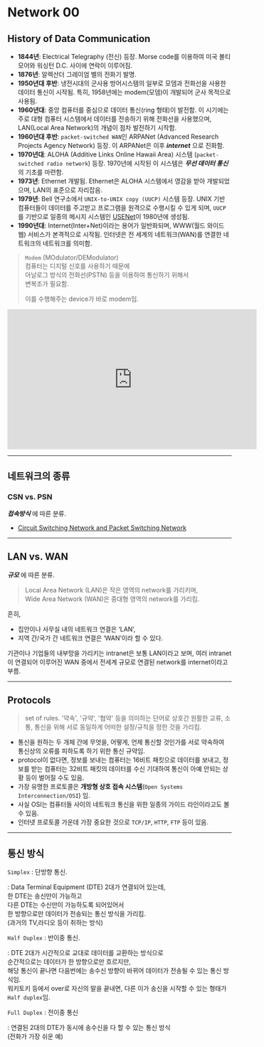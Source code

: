 # Network 00

## History of Data Communication

- **1844년**: Electrical Telegraphy (전신) 등장. Morse code를 이용하여 미국 볼티모어와 워싱턴 D.C. 사이에 연락이 이루어짐.
- **1876년**: 알렉산더 그레이엄 벨의 전화기 발명.
- **1950년대 후반**: 냉전시대의 군사용 방어시스템의 일부로 모뎀과 전화선을 사용한 데이터 통신이 시작됨. 특히, 1958년에는 modem(모뎀)이 개발되어 군사 목적으로 사용됨.
- **1960년대**: 중앙 컴퓨터를 중심으로 데이터 통신(ring 형태)이 발전함. 이 시기에는 주로 대형 컴퓨터 시스템에서 데이터를 전송하기 위해 전화선을 사용했으며, LAN(Local Area Network)의 개념이 점차 발전하기 시작함.
- **1960년대 후반**: `packet-switched WAN`인 ARPANet (Advanced Research Projects Agency Network) 등장. 이 ARPANet은 이후 ***internet*** 으로 진화함.
- **1970년대**: ALOHA (Additive Links Online Hawaii Area) 시스템 (`packet-switched radio network`) 등장. 1970년에 시작된 이 시스템은 ***무선 데이터 통신*** 의 기초를 마련함.
- **1973년**: Ethernet 개발됨. Ethernet은 ALOHA 시스템에서 영감을 받아 개발되었으며, LAN의 표준으로 자리잡음.
- **1979년**: Bell 연구소에서 `UNIX-to-UNIX copy (UUCP)` 시스템 등장. UNIX 기반 컴퓨터들이 데이터를 주고받고 프로그램을 원격으로 수행시킬 수 있게 되며, `UUCP`를 기반으로 일종의 메시지 시스템인 [USENet](http://commres.net/wiki/usenet)이 1980년에 생성됨.
- **1990년대**: Internet(Inter+Net)이라는 용어가 일반화되며, WWW(월드 와이드 웹) 서비스가 본격적으로 시작됨. 인터넷은 전 세계의 네트워크(WAN)를 연결한 네트워크의 네트워크를 의미함.

> `Modem` (MOdulator/DEModulator)  
> 컴퓨터는 디지털 신호를 사용하기 때문에  
> 아날로그 방식의 전화선(PSTN) 등을 이용하여 통신하기 위해서  
> 변복조가 필요함.  
> 
> 이를 수행해주는 device가 바로 modem임.

<iframe width="560" height="315" src="https://www.youtube.com/embed/mi3RZh5Q8Xc?start=54" title="YouTube video player" frameborder="0" allow="accelerometer; autoplay; clipboard-write; encrypted-media; gyroscope; picture-in-picture; web-share" allowfullscreen></iframe>

---

## 네트워크의 종류 


### CSN vs. PSN

***접속방식*** 에 따른 분류.

* [Circuit Switching Network and Packet Switching Network](https://dsaint31.tistory.com/entry/CE-Circuit-Switching-and-Packet-Switching)

---

## LAN vs. WAN

***규모*** 에 따른 분류.

> Local Area Network (LAN)은 작은 영역의 network를 가리키며,  
> Wide Area Network (WAN)은 중대형 영역의 network를 가리킴. 

흔히, 

* 집안이나 사무실 내의 네트워크 연결은 ‘LAN’, 
* 지역 간/국가 간 네트워크 연결은 ‘WAN’이라 할 수 있다. 

기관이나 기업들의 내부망을 가리키는 intranet은 보통 LAN이라고 보며, 여러 intranet이 연결되어 이루어진 WAN 중에서 전세계 규모로 연결된 network를 internet이라고 부름.

---

## Protocols

> set of rules. '약속', '규약', '협약' 등을 의미하는 단어로 상호간 원활한 교류, 소통, 통신을 위해  서로 동일하게 어떠한 설정/규칙을 정한 것을 가리킴.

* 통신을 원하는 두 개체 간에 무엇을, 어떻게, 언제 통신할 것인가를 서로 약속하여 통신상의 오류를 피하도록 하기 위한  통신 규약임. 
* protocol이 없다면, 정보를 보내는 컴퓨터는 16비트 패킷으로 데이터를 보내고, 정보를 받는 컴퓨터는 32비트 패킷의 데이터를 수신 기대하여 통신이 아예 안되는 상황 등이 벌어질 수도 있음. 
* 가장 유명한 프로토콜은 **개방형 상호 접속 시스템**(`Open Systems Interconnection/OSI`) 임.
* 사실 OSI는 컴퓨터들 사이의 네트워크 통신을 위한 일종의 가이드 라인이라고도 볼 수 있음. 
* 인터넷 프로토콜 가운데 가장 중요한 것으로 `TCP/IP`, `HTTP`, `FTP` 등이 있음.

---

## 통신 방식

`Simplex` : 단방향 통신.
 
: Data Terminal Equipment (DTE) 2대가 연결되어 있는데,  
한 DTE는 송신만이 가능하고  
다른 DTE는 수신만이 가능하도록 되어있어서  
한 방향으로만 데이터가 전송되는 통신 방식을 가리킴.  
(과거의 TV,라디오 등이 취하는 방식)

`Half Duplex` : 반이중 통신.

: DTE 2대가 시간적으로 교대로 데이터를 교환하는 방식으로  
순간적으로는 데이터가 한 방향으로만 흐르지만,  
해당 통신이 끝나면 다음번에는 송수신 방향이 바뀌어 데이터가 전송될 수 있는 통신 방식임.  
워키토키 등에서 over로 자신의 말을 끝내면, 다른 이가 송신을 시작할 수 있는 형태가 `Half duplex`임.

`Full Duplex` : 전이중 통신

: 연결된 2대의 DTE가 동시에 송수신을 다 할 수 있는 통신 방식  
(전화가 가장 쉬운 예) 
